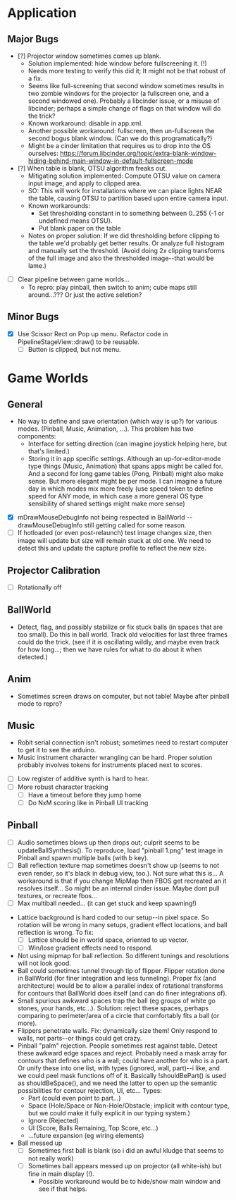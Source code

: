 # Application

## Major Bugs
- [?] Projector window sometimes comes up blank.
	- Solution implemented: hide window before fullscreening it. (!)
	- Needs more testing to verify this did it; It might not be that robust of a fix.
	- Seems like full-screening that second window sometimes results in two zombie windows for the projector (a fullscreen one, and a second windowed one). Probably a libcinder issue, or a misuse of libcinder; perhaps a simple change of flags on that window will do the trick? 
	- Known workaround: disable <HasConfigWindow> in app.xml.
	- Another possible workaround: fullscreen, then un-fullscreen the second bogus blank window. (Can we do this programatically?)
	- Might be a cinder limitation that requires us to drop into the OS ourselves:
		https://forum.libcinder.org/topic/extra-blank-window-hiding-behind-main-window-in-default-fullscreen-mode
- [?] When table is blank, OTSU algorithm freaks out.
	- Mitigating solution implemented: Compute OTSU value on camera input image, and apply to clipped area.
	- SO: This will work for installations where we can place lights NEAR the table, causing OTSU to partition based upon entire camera input.
	- Known workarounds:
		- Set thresholding constant in <Vision> to something between 0..255 (-1 or undefined means OTSU).
		- Put blank paper on the table
	- Notes on proper solution: If we did thresholding before clipping to the table we'd probably get better results. Or analyze full histogram and manually set the threshold. (Avoid doing 2x clipping transforms of the full image and also the thresholded image--that would be lame.)
- [ ] Clear pipeline between game worlds...
	- To repro: play pinball, then switch to anim; cube maps still around...??? Or just the active seletion?

## Minor Bugs
- [x] Use Scissor Rect on Pop up menu. Refactor code in PipelineStageView::draw() to be reusable.
	- [ ] Button is clipped, but not menu.

# Game Worlds

## General
- No way to define and save orientation (which way is up?) for various modes. (Pinball, Music, Animation, ...). This problem has two components:
	- Interface for setting direction (can imagine joystick helping here, but that's limited.)
	- Storing it in app specific settings. Although an up-for-editor-mode type things (Music, Animation) that spans apps might be called for. And a second for long game tables (Pong, Pinball) might also make sense. But more elegant might be per mode. I can imagine a future day in which modes mix more freely (use speed token to define speed for ANY mode, in which case a more general OS type sensibility of shared settings might make more sense)
- [x] mDrawMouseDebugInfo not being respected in BallWorld -- drawMouseDebugInfo still getting called for some reason.
- [ ] If hotloaded (or even post-relaunch) test image changes size, then image will update but size will remain stuck at old one. We need to detect this and update the capture profile to reflect the new size. 

## Projector Calibration

- [ ] Rotationally off

## BallWorld
- Detect, flag, and possibly stabilize or fix stuck balls (in spaces that are too small). Do this in ball world. Track old velocities for last three frames could do the trick. (see if it is oscillating wildly, and maybe even track for how long...; then we have rules for what to do about it when detected.)

## Anim
- Sometimes screen draws on computer, but not table! Maybe after pinball mode to repro?

## Music
- Robit serial connection isn't robust; sometimes need to restart computer to get it to see the arduino.
- Music instrument character wrangling can be hard. Proper solution probably involves tokens for instruments placed next to scores.
- [ ] Low register of additive synth is hard to hear.
- [ ] More robust character tracking
	- [ ] Have a timeout before they jump home
	- [ ] Do NxM scoring like in Pinball UI tracking

## Pinball
- [ ] Audio sometimes blows up then drops out; culprit seems to be updateBallSynthesis(). To reproduce, load "pinball 1.png" test image in Pinball and spawn multiple balls (with b key).
- [ ] Ball reflection texture map sometimes doesn't show up (seems to not even render, so it's black in debug view, too.). Not sure what this is... A workaround is that if you change MipMap then FBOS get recreated an it resolves itself... So might be an internal cinder issue. Maybe dont pull textures, or recreate fbos... 
- [ ] Max multiball needed... (it can get stuck and keep spawning!) 
- Lattice background is hard coded to our setup--in pixel space. So rotation will be wrong in many setups, gradient effect locations, and ball reflection is wrong. To fix:
	- [ ] Lattice should be in world space, oriented to up vector.
	- [ ] Win/lose gradient effects need to respond.
- Not using mipmap for ball reflection. So different tunings and resolutions will not look good.
- Ball could sometimes tunnel through tip of flipper. Flipper rotation done in BallWorld (for finer integration and less tunneling). Proper fix (and architecture) would be to allow a parallel index of rotational transforms for contours that BallWorld does itself (and can do finer integrations of). 
- Small spurious awkward spaces trap the ball (eg groups of white go stones, your hands, etc...). Solution: reject these spaces, perhaps comparing to perimeter/area of a circle that comfortably fits a ball (or more).
- Flippers penetrate walls. Fix: dynamically size them! Only respond to walls, not parts--or things could get crazy.
- Pinball "palm" rejection. People sometimes rest against table. Detect these awkward edge spaces and reject. Probably need a mask array for contours that defines who is a wall; could have another for who is a part. Or unify these into one list, with types (ignored, wall, part)--i like, and we could peel mask functions off of it. Basically !shouldBePart() is used as shouldBeSpace(), and we need the latter to open up the semantic possibilities for contour rejection, UI, etc... Types:
	- Part (could even point to part...)
	- Space (Hole/Space or Non-Hole/Obstacle; implicit with contour type, but we could make it fully explicit in our typing system.)
	- Ignore (Rejected)
	- UI (Score, Balls Remaining, Top Score, etc...)
	- ...future expansion (eg wiring elements)
- Ball messed up
	- [ ] Sometimes first ball is blank (so i did an awful kludge that seems to not really work)
	- [ ] Sometimes ball appears messed up on projector (all white-ish) but fine in main display (!).
		- Possible workaround would be to hide/show main window and see if that helps.
